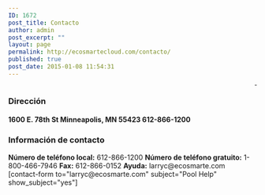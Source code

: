 ```yaml
---
ID: 1672
post_title: Contacto
author: admin
post_excerpt: ""
layout: page
permalink: http://ecosmartecloud.com/contacto/
published: true
post_date: 2015-01-08 11:54:31
---
```

<div class="overlay"></div>

<div id="contact">
<div id="address" style="float: left;width: 500px">
<h3>Dirección</h3>
<h4>1600 E. 78th St
Minneapolis, MN 55423
612-866-1200</h4>
<h3>Información de contacto</h3>
<strong>Número de teléfono local:</strong> 612-866-1200
<strong>Número de teléfono gratuito:</strong> 1-800-466-7946
<strong>Fax:</strong> 612-866-0152
<strong>Ayuda:</strong> larryc@ecosmarte.com

</div>
<div id="email" style="float: right"><!-- Change email id to whoever wants to recieve emails -->[contact-form to="larryc@ecosmarte.com" subject="Pool Help" show_subject="yes"]</div>
</div>

<hr />